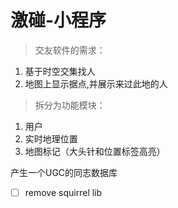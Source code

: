 # 激碰-小程序

> 交友软件的需求：

1. 基于时空交集找人
1. 地图上显示据点,并展示来过此地的人

> 拆分为功能模块：

1. 用户
1. 实时地理位置
1. 地图标记（大头针和位置标签高亮）

产生一个UGC的同志数据库

- [ ] remove squirrel lib
